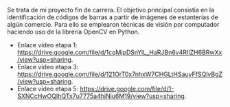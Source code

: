 Se trata de mi proyecto fin de carrera. El objetivo principal consistía en la identificación de códigos de barras a partir de imágenes de estanterías de algún comercio. Para ello se emplearon técnicas de visión por computador haciendo uso de la librería OpenCV en Python. 
- Enlace vídeo etapa 1: https://drive.google.com/file/d/1cqMjpDSnYiL_HaRJBn6v4RIIZH6BRwXx/view?usp=sharing.
- Enlace vídeo etapa 3: https://drive.google.com/file/d/121OrT0x7nhxW7CHGLtHSauyFfSQlvBgZ/view?usp=sharing.
- Enlace vídeo etapa 5: https://drive.google.com/file/d/1-SXNCcHwOQIhQTx7u7775a4hjNiu6M19/view?usp=sharing.
